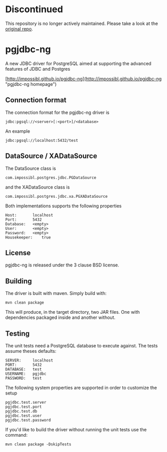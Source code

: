 Discontinued
============
This repository is no longer actively maintained. Please take a look at the [original repo](https://github.com/impossibl/pgjdbc-ng).


# pgjdbc-ng

A new JDBC driver for PostgreSQL aimed at supporting the advanced features of JDBC and Postgres

[http://impossibl.github.io/pgjdbc-ng](http://impossibl.github.io/pgjdbc-ng "pgjdbc-ng homepage")

## Connection format

The connection format for the pgjdbc-ng driver is

	jdbc:pgsql://<server>[:<port>]/<database>

An example

	jdbc:pgsql://localhost:5432/test

## DataSource / XADataSource

The DataSource class is

	com.impossibl.postgres.jdbc.PGDataSource

and the XADataSource class is

	com.impossibl.postgres.jdbc.xa.PGXADataSource

Both implementations supports the following properties

	Host:		localhost
	Port:		5432
	Database:	<empty>
	User:		<empty>
	Password:	<empty>
	Housekeeper:	true

## License

pgjdbc-ng is released under the 3 clause BSD license.

## Building
The driver is built with maven. Simply build with:

	mvn clean package

This will produce, in the target directory, two JAR files. One with dependencies
packaged inside and another without.

## Testing

The unit tests need a PostgreSQL database to execute against. The tests assume theses defaults:

	SERVER:     localhost
	PORT:       5432
	DATABASE:   test
	USERNAME:   pgjdbc
	PASSWORD:   test

The following system properties are supported in order to customize the setup

	pgjdbc.test.server
	pgjdbc.test.port
	pgjdbc.test.db
	pgjdbc.test.user
	pgjdbc.test.password

If you'd like to build the driver without running the unit tests use the command:

	mvn clean package -DskipTests
